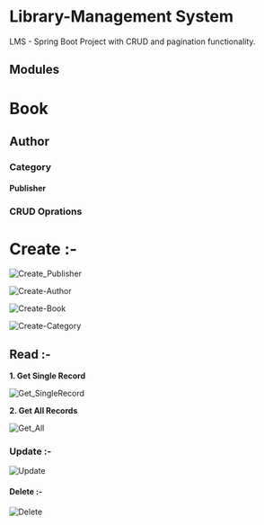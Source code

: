 # Library-Management System
LMS - Spring Boot Project with CRUD and pagination functionality.

## Modules

# Book
## Author
### Category
#### Publisher

### CRUD Oprations

# Create :-
![Create_Publisher](https://github.com/user-attachments/assets/7f361ba5-552a-4745-8b79-afa7d0662447)

![Create-Author](https://github.com/user-attachments/assets/3e885752-f0f3-4113-8b5f-e93abebd54d6)

![Create-Book](https://github.com/user-attachments/assets/6ac573a5-a70e-44ce-a2e6-aae3f10c2c3e)

![Create-Category](https://github.com/user-attachments/assets/c3e9e32a-d1af-41db-be7a-033500f8888d)

## Read :-

__1. Get Single Record__

![Get_SingleRecord](https://github.com/user-attachments/assets/83728fc9-3d2b-4217-86df-d7b1755f8d6c)

__2. Get All Records__

![Get_All](https://github.com/user-attachments/assets/c344ab6b-a535-4208-a3a5-509baf9e7c12)

### Update :-

![Update](https://github.com/user-attachments/assets/e99b4d0f-c07d-411e-850a-b28b014b6657)


#### Delete :-

![Delete](https://github.com/user-attachments/assets/89e82198-e530-4961-8938-a43e61606781)








